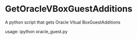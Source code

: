 # GetOracleVBoxGuestAdditions
A python script that gets Oracle Vitual BoxGuestAdditions

usage: ipython oracle_guest.py 
